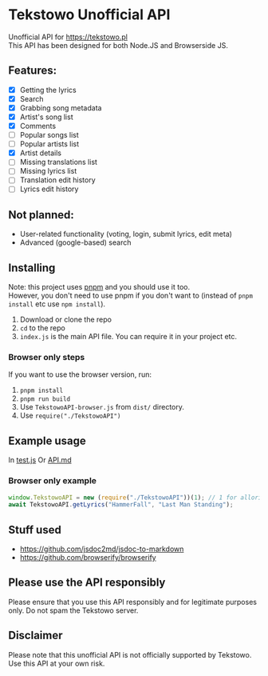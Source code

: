 # Tekstowo Unofficial API
Unofficial API for https://tekstowo.pl<br>
This API has been designed for both Node.JS and Browserside JS.

## Features:
- [x] Getting the lyrics
- [x] Search
- [x] Grabbing song metadata
- [x] Artist's song list
- [x] Comments
- [ ] Popular songs list
- [ ] Popular artists list
- [X] Artist details
- [ ] Missing translations list
- [ ] Missing lyrics list
- [ ] Translation edit history
- [ ] Lyrics edit history

## Not planned:
- User-related functionality (voting, login, submit lyrics, edit meta)
- Advanced (google-based) search

## Installing
Note: this project uses [pnpm](https://pnpm.io/) and you should use it too. <br>
However, you don't need to use pnpm if you don't want to (instead of `pnpm install` etc use `npm install`).
1. Download or clone the repo
2. `cd` to the repo
3. `index.js` is the main API file. You can require it in your project etc.
### Browser only steps
If you want to use the browser version, run:
1. `pnpm install`
2. `pnpm run build`
3. Use `TekstowoAPI-browser.js` from `dist/` directory.
4. Use `require("./TekstowoAPI")`

## Example usage
In [test.js](./test.js)
Or [API.md](./docs/API.md)
### Browser only example
```js
window.TekstowoAPI = new (require("./TekstowoAPI"))(1); // 1 for allorigins proxy
await TekstowoAPI.getLyrics("HammerFall", "Last Man Standing");
```

## Stuff used
- https://github.com/jsdoc2md/jsdoc-to-markdown
- https://github.com/browserify/browserify

## Please use the API responsibly
Please ensure that you use this API responsibly and for legitimate purposes only. Do not spam the Tekstowo server.

## Disclaimer
Please note that this unofficial API is not officially supported by Tekstowo. Use this API at your own risk.
